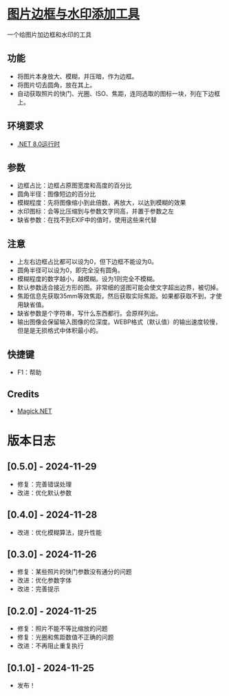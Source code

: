 # [图片边框与水印添加工具](https://github.com/GarthTB/FrameMark)

一个给图片加边框和水印的工具

## 功能

- 将图片本身放大、模糊，并压暗，作为边框。
- 将图片切去圆角，放在其上。
- 自动获取照片的快门、光圈、ISO、焦距，连同选取的图标一块，列在下边框上。

## 环境要求

- [.NET 8.0运行时](https://dotnet.microsoft.com/zh-cn/download/dotnet/8.0)

## 参数

- 边框占比：边框占原图宽度和高度的百分比
- 圆角半径：图像短边的百分比
- 模糊程度：先将图像缩小到此倍数，再放大，以达到模糊的效果
- 水印图标：会等比压缩到与参数文字同高，并置于参数之左
- 缺省参数：在找不到EXIF中的值时，使用这些来代替

## 注意

- 上左右边框占比都可以设为0，但下边框不能设为0。
- 圆角半径可以设为0，即完全没有圆角。
- 模糊程度的数字越小，越模糊。设为1则完全不模糊。
- 默认参数适合接近方形的图。非常细的竖图可能会使文字超出边界，被切掉。
- 焦距信息先获取35mm等效焦距，然后获取实际焦距。如果都获取不到，才使用缺省值。
- 缺省参数是个字符串，写什么东西都行。会原样列出。
- 输出图像会保留输入图像的位深度。WEBP格式（默认值）的输出速度较慢，但是是无损格式中体积最小的。

## 快捷键

- F1：帮助

## Credits

- [Magick.NET](https://github.com/dlemstra/Magick.NET)

# 版本日志

## [0.5.0] - 2024-11-29

- 修复：完善错误处理
- 改进：优化默认参数

## [0.4.0] - 2024-11-28

- 改进：优化模糊算法，提升性能

## [0.3.0] - 2024-11-26

- 修复：某些照片的快门参数没有通分的问题
- 改进：优化参数字体
- 改进：完善提示

## [0.2.0] - 2024-11-25

- 修复：照片不能不等比缩放的问题
- 修复：光圈和焦距数值不正确的问题
- 改进：不再阻止重复执行

## [0.1.0] - 2024-11-25

- 发布！